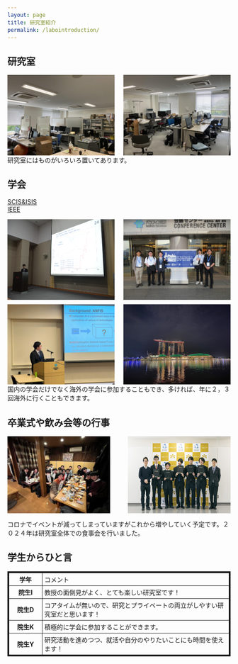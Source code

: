 ```yaml
---
layout: page
title: 研究室紹介
permalink: /labointroduction/
---
```

## 研究室
<div style="display: flex; justify-content: space-between; flex-wrap: wrap;">
    <img src="/public/img/lab1.jpg" alt="" style="width: 48%; height: auto;">
    <img src="/public/img/lab2.jpg" alt="" style="width: 48%; height: auto;">
</div>
研究室にはものがいろいろ置いてあります。

## 学会

[SCIS&ISIS](https://www.google.com/url?sa=t&source=web&rct=j&opi=89978449&url=http://soft-cr.org/scis/2024/&ved=2ahUKEwisr7DA84SIAxWWj68BHT6SDRIQFnoECAgQAQ&usg=AOvVaw1I3nQyUM5TXF1intbgu0cG)  
[IEEE](https://www.ipsj.or.jp/annai/kanrenlink/IEEE.html)

<div style="display: flex; flex-wrap: wrap; justify-content: space-between;">
    <img src="/public/img/20171012-120525-0.jpg" alt="" style="width: 48%; height: auto;">
    <img src="/public/img/IEEE1.jpg" alt="" style="width: 48%; height: auto;">
</div>
<div style="display: flex; flex-wrap: wrap; justify-content: space-between; margin-top: 10px;">
    <img src="/public/img/IEEE2.jpg" alt="" style="width: 48%; height: auto;">
    <img src="/public/img/S__3.jpg" alt="" style="width: 48%; height: auto;">
</div>
国内の学会だけでなく海外の学会に参加することもでき、多ければ、年に２，３回海外に行くこともできます。

## 卒業式や飲み会等の行事
<div style="display: flex; flex-wrap: wrap; justify-content: space-between;">
    <img src="/public/img/gradCeremony.jpg" alt="" style="width: 46%; height: auto; max-height: 100%;">
    <img src="/public/img/graduate.jpg" alt="" style="width: 46%; height: auto; max-height: 95%;">
</div>

コロナでイベントが減ってしまっていますがこれから増やしていく予定です。２０２４年は研究室全体での食事会を行いました。

## 学生からひと言


<table style="border-collapse: collapse; border: solid 3px; width: 100%;">
    <tr>
        <th style="padding: 4px 5px; border: solid 1px; width: 15%;">学年</th>
        <td style="padding: 4px 5px; border: solid 1px; width: 85%;">コメント</td>
    </tr>
    <tr>
        <th style="padding: 4px 5px; border: solid 1px; width: 15%;">院生I</th>
        <td style="padding: 4px 5px; border: solid 1px; width: 85%;">教授の面倒見がよく、とても楽しい研究室です！</td>
    </tr>
    <tr>
        <th style="padding: 4px 5px; border: solid 1px; width: 25px;">院生D</th>
        <td style="padding: 4px 5px; border: solid 1px; width: 85%;">コアタイムが無いので、研究とプライベートの両立がしやすい研究室だと思います！</td>
    </tr>
    <tr>
        <th style="padding: 4px 5px; border: solid 1px; width: 15px;">院生K</th>
        <td style="padding: 4px 5px; border: solid 1px; width: 85%;">積極的に学会に参加することができます。</td>
    </tr>
    <tr>
        <th style="padding: 4px 5px; border: solid 1px; width: 20px">院生Y</th>
        <td style="padding: 4px 5px; border: solid 1px; width: 85%;">研究活動を進めつつ、就活や自分のやりたいことにも時間を使えます！</td>
    </tr>
</table>

<style>
@media (max-width: 768px) {
    div img {
        width: 100% !important;
    }
}

</style>